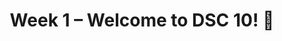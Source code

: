 ---
    title: Week 1 – Welcome to DSC 10! 👋
    weekNumber: 1
    days:
      - date: 2022-1-3
        events:
          "**LEC 1**{: .label .label-lecture } [Introduction](http://datahub.ucsd.edu/user-redirect/git-sync?repo=https://github.com/dsc-courses/dsc10-2022-wi&subPath=lectures/lec01/lecture.ipynb) [🎥](https://www.youtube.com/playlist?list=PLDNbnocpJUhY6eUuOGlaDkXrqcx9Jykv9)":
            "[CIT 1.2-1.3](https://inferentialthinking.com/chapters/01/2/why-data-science.html)"
                
      - date: 2022-1-5
        events:
          "**LEC 2**{: .label .label-lecture } [Association and Causality](http://datahub.ucsd.edu/user-redirect/git-sync?repo=https://github.com/dsc-courses/dsc10-2022-wi&subPath=lectures/lec02/lecture.ipynb) [🎥](https://www.youtube.com/playlist?list=PLDNbnocpJUhZi3cP7G_5nuC2tG5ECXonx)":
            "[CIT 2](https://inferentialthinking.com/chapters/02/causality-and-experiments.html)"
                
      - date: 2022-1-7
        events:
          "**LEC 3**{: .label .label-lecture } Expressions and Data Types":
            "[Notes 1-6](https://notes.dsc10.com/01-getting_started/tools.html)"
                
---